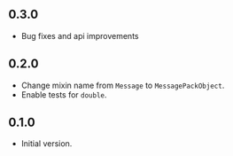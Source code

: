 ## 0.3.0

- Bug fixes and api improvements

## 0.2.0

- Change mixin name from `Message` to `MessagePackObject`.
- Enable tests for `double`.

## 0.1.0

- Initial version.
